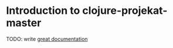 # Introduction to clojure-projekat-master

TODO: write [great documentation](http://jacobian.org/writing/what-to-write/)
